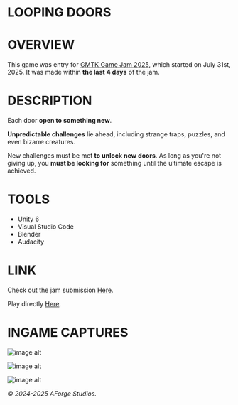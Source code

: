 # LOOPING DOORS
# OVERVIEW
This game was entry for [GMTK Game Jam 2025](https://itch.io/jam/gmtk-2025), which started on July 31st, 2025. It was made within **the last 4 days** of the jam.

# DESCRIPTION
Each door **open to something new**.

__Unpredictable challenges__ lie ahead, including strange traps, puzzles, and even bizarre creatures.

New challenges must be met __to unlock new doors__. As long as you're not giving up, you **must be looking for** something until the ultimate escape is achieved.
# TOOLS
- Unity 6
- Visual Studio Code
- Blender
- Audacity
# LINK
Check out the jam submission [Here](https://itch.io/jam/gmtk-2025/rate/3780267).

Play directly [Here](https://fuoken.itch.io/looping-doors).
# INGAME CAPTURES
![image alt](https://github.com/Hikiyoshi/Looping-Doors/blob/main/LoopingDoors/Image%20Captures/image2.png?raw=true)

![image alt](https://github.com/Hikiyoshi/Looping-Doors/blob/main/LoopingDoors/Image%20Captures/image1.png?raw=true)

![image alt](https://github.com/Hikiyoshi/Looping-Doors/blob/main/LoopingDoors/Image%20Captures/image.png?raw=true)

_© 2024-2025 AForge Studios._
